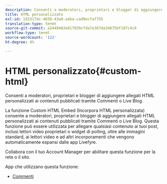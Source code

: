 ```yaml
---
description: Consenti a moderatori, proprietari e blogger di aggiungere allegati HTML personalizzati ai contenuti pubblicati tramite Commenti o Live Blog.
title: HTML personalizzato
exl-id: 193317dc-4650-43a9-aeba-cad9ecfaf755
translation-type: tm+mt
source-git-commit: a2449482e617939cfda7e367da34875bf187c4c9
workflow-type: tm+mt
source-wordcount: '122'
ht-degree: 4%

---
```


# HTML personalizzato{#custom-html}

Consenti a moderatori, proprietari e blogger di aggiungere allegati HTML personalizzati ai contenuti pubblicati tramite Commenti o Live Blog.

La funzione Custom HTML Embed (Incorpora HTML personalizzata) consente a moderatori, proprietari e blogger di aggiungere allegati HTML personalizzati ai contenuti pubblicati tramite Commenti o Live Blog. Questa funzione può essere utilizzata per allegare qualsiasi contenuto ai tuoi post, inclusi lettori video proprietari o widget di polling, oltre alle immagini standard, ai lettori video e ad altri incorporamenti che vengono automaticamente espansi dalle app Livefyre.

Collabora con il tuo Account Manager per abilitare questa funzione per la rete o il sito.

App che utilizzano questa funzione:

* [Commenti](/help/using/c-about-apps/c-comments/c-comments.md)
